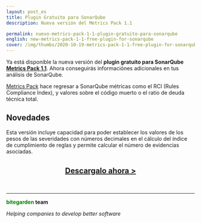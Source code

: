 ```yaml
---
layout: post_es
title: Plugin Gratuito para SonarQube
description: Nueva versión del Metrics Pack 1.1

permalink: nuevo-metrics-pack-1-1-plugin-gratuito-para-sonarqube
english: new-metrics-pack-1-1-free-plugin-for-sonarqube
cover: /img/thumbs/2020-10-19-metrics-pack-1-1-free-plugin-for-sonarqube-thumb.jpg
---
```


Ya está disponible la nueva versión del **plugin gratuito para SonarQube** [**Metrics Pack 1.1**](/es/sonarqube-metrics-pack). Ahora conseguirás informaciónes adicionales en tus análisis de SonarQube.

[Metrics Pack](/es/sonarqube-metrics-pack) hace regresar a SonarQube métricas como el RCI (Rules Compliance Index), y valores sobre el código muerto o el ratio de deuda técnica total.

## Novedades

Esta versión incluye capacidad para poder establecer los valores de los pesos de las severidades con números decimales en el cálculo del índice de cumplimiento de reglas y permite calcular el número de evidencias asociadas.
<br>
<br>
<center><a href="/es/sonarqube-metrics-pack" class="btn btn-primary btn-call-to-action fancybox" style="font-weight:bold;font-size:20px">Descargalo ahora ></a></center>
<br>

<br>

---
**<span style="color: green">bitegarden</span> team**

_Helping companies to develop better software_
